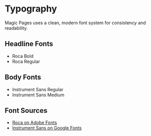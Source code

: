 # Typography

Magic Pages uses a clean, modern font system for consistency and readability.

## Headline Fonts

- Roca Bold
- Roca Regular

## Body Fonts

- Instrument Sans Regular
- Instrument Sans Medium

## Font Sources

- [Roca on Adobe Fonts](https://use.typekit.net/dvg6jnb.css)
- [Instrument Sans on Google Fonts](https://fonts.google.com/Instrument+Sans)
